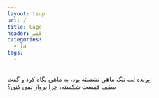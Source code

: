 ```yaml
---
layout: tsop
uri: /
title: Cage
header: قفس
categories:
  - fa
tags:
  - 
---
```


پرنده لب تنگ ماهی نشسته بود، به ماهی نگاه کرد و گفت:  
سقف قفست شکسته، چرا پرواز نمی کنی؟